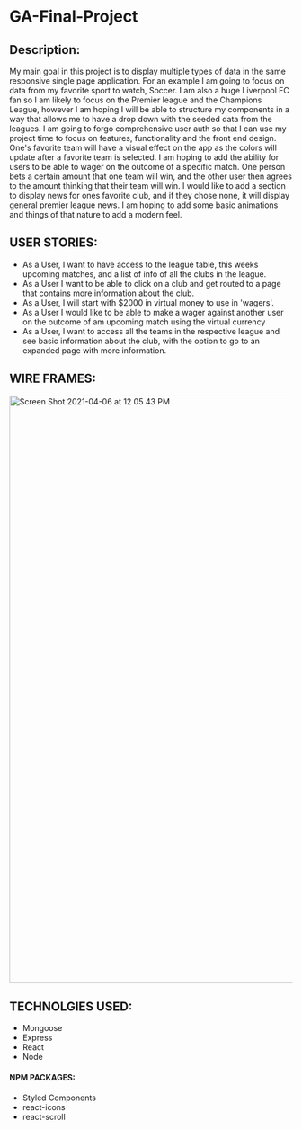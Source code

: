 # GA-Final-Project

## Description:
My main goal in this project is to display multiple types of data in the same responsive single page application. For an example I am going to focus on data from my favorite sport to watch, Soccer. I am also a huge Liverpool FC fan so I am likely to focus on the Premier league and the Champions League, however I am hoping I will be able to structure my components in a way that allows me to have a drop down with the seeded data from the leagues. I am going to forgo comprehensive user auth so that I can use my project time to focus on features, functionality  and the front end design. One's favorite team will have a visual effect on the app as the colors will update after a favorite team is selected. I am hoping to add the ability for users to be able to wager on the outcome of a specific match. One person bets a certain amount that one team will win, and the other user then agrees to the amount thinking that their team will win. I would like to add a section to display news for ones favorite club, and if they chose none, it will display general premier league news. I am hoping to add some basic animations and things of that nature to add a modern feel. 

## USER STORIES:

- As a User, I want to have access to the league table, this weeks upcoming matches, and a list of info of all the clubs in the league.
- As a User I want to be able to click on a club and get routed to a page that contains more information about the club.
- As a User, I will start with $2000 in virtual money to use in 'wagers'.
- As a User I would like to be able to make a wager against another user on the outcome of am upcoming match using the virtual currency
- As a User, I want to access all the teams in the respective league and see basic information about the club, with the option to go to an expanded page with more information. 

## WIRE FRAMES:

<img width="1046" alt="Screen Shot 2021-04-06 at 12 05 43 PM" src="https://user-images.githubusercontent.com/47332415/113789169-e05bc380-96fb-11eb-9246-e396cc1dc5ab.png">


## TECHNOLGIES USED:
- Mongoose
- Express
- React
- Node
#### NPM PACKAGES:
- Styled Components
- react-icons
- react-scroll